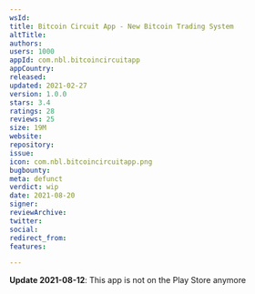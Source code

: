 ```yaml
---
wsId: 
title: Bitcoin Circuit App - New Bitcoin Trading System
altTitle: 
authors: 
users: 1000
appId: com.nbl.bitcoincircuitapp
appCountry: 
released: 
updated: 2021-02-27
version: 1.0.0
stars: 3.4
ratings: 28
reviews: 25
size: 19M
website: 
repository: 
issue: 
icon: com.nbl.bitcoincircuitapp.png
bugbounty: 
meta: defunct
verdict: wip
date: 2021-08-20
signer: 
reviewArchive: 
twitter: 
social: 
redirect_from: 
features: 

---
```


**Update 2021-08-12**: This app is not on the Play Store anymore
